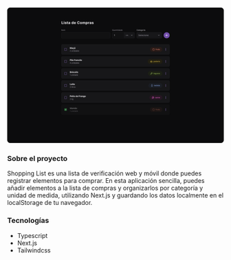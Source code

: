 ![img](https://raw.githubusercontent.com/gleysonabreu/ota/main/imgs/shopping-list.png)

### Sobre el proyecto

Shopping List es una lista de verificación web y móvil donde puedes registrar elementos para comprar. En esta aplicación sencilla, puedes añadir elementos a la lista de compras y organizarlos por categoría y unidad de medida, utilizando Next.js y guardando los datos localmente en el localStorage de tu navegador.

### Tecnologías

- Typescript
- Next.js
- Tailwindcss
